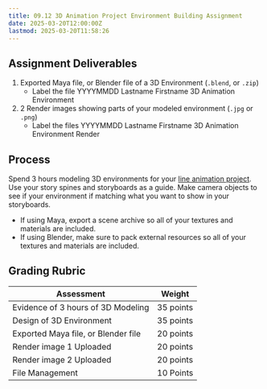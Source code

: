 ```yaml
---
title: 09.12 3D Animation Project Environment Building Assignment
date: 2025-03-20T12:00:00Z
lastmod: 2025-03-20T11:58:26
---
```


## Assignment Deliverables

1. Exported Maya file, or Blender file of a 3D Environment (`.blend`, or `.zip`)
   - Label the file YYYYMMDD Lastname Firstname 3D Animation Environment
2. 2 Render images showing parts of your modeled environment (`.jpg` or `.png`)
   - Label the files YYYYMMDD Lastname Firstname 3D Animation Environment Render

## Process

Spend 3 hours modeling 3D environments for your [line animation project](./09-13-3d-line-animation-project-assignment.md). Use your story spines and storyboards as a guide. Make camera objects to see if your environment if matching what you want to show in your storyboards.

- If using Maya, export a scene archive so all of your textures and materials are included.
- If using Blender, make sure to pack external resources so all of your textures and materials are included.

## Grading Rubric

<div class="responsive-table-markdown">

| Assessment                          | Weight    |
| ----------------------------------- | --------- |
| Evidence of 3 hours of 3D Modeling  | 35 points |
| Design of 3D Environment            | 35 points |
| Exported Maya file, or Blender file | 20 points |
| Render image 1 Uploaded             | 20 points |
| Render image 2 Uploaded             | 20 points |
| File Management                     | 10 Points |

</div>

